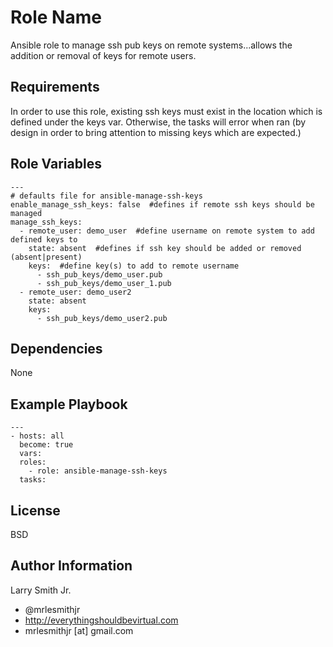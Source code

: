 Role Name
=========

Ansible role to manage ssh pub keys on remote systems...allows the addition or removal of keys for remote users.

Requirements
------------

In order to use this role, existing ssh keys must exist in the location which is defined under the keys var. Otherwise, the tasks will error when ran (by design in order to bring attention to missing keys which are expected.)

Role Variables
--------------

````
---
# defaults file for ansible-manage-ssh-keys
enable_manage_ssh_keys: false  #defines if remote ssh keys should be managed
manage_ssh_keys:
  - remote_user: demo_user  #define username on remote system to add defined keys to
    state: absent  #defines if ssh key should be added or removed (absent|present)
    keys:  #define key(s) to add to remote username
      - ssh_pub_keys/demo_user.pub
      - ssh_pub_keys/demo_user_1.pub
  - remote_user: demo_user2
    state: absent
    keys:
      - ssh_pub_keys/demo_user2.pub
````

Dependencies
------------

None

Example Playbook
----------------

````
---
- hosts: all
  become: true
  vars:
  roles:
    - role: ansible-manage-ssh-keys
  tasks:
````

License
-------

BSD

Author Information
------------------

Larry Smith Jr.
- @mrlesmithjr
- http://everythingshouldbevirtual.com
- mrlesmithjr [at] gmail.com
